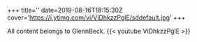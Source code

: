 +++
title=''
date=2019-08-16T18:15:30Z
cover='https://i.ytimg.com/vi/ViDhkzzPglE/sddefault.jpg'
+++

All content belongs to GlennBeck.
{{< youtube ViDhkzzPglE >}}
